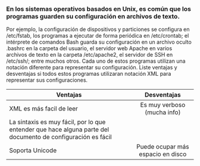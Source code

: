  ### En los sistemas operativos basados en Unix, es común que los programas guarden su configuración en archivos de texto. 
 Por ejemplo, la configuración de dispositivos y particiones se configura en /etc/fstab, los programas a ejecutar de forma periódica en /etc/crontab; el intérprete de comandos Bash guarda su configuración en un archivo oculto .bashrc en la carpeta del usuario, el servidor web Apache en varios archivos de texto en la carpeta /etc/apache2, el servidor de SSH en /etc/ssh/; entre muchos otros. Cada uno de estos programas utilizan una notación diferente para representar su configuración. Liste ventajas y desventajas si todos estos programas utilizaran notación XML para representar sus configuraciones.

| Ventajas      | Desventajas   | 
| ------------- |:-------------:| 
|XML es más facil de leer | Es muy verboso (mucha info) | 
|La sintaxis es muy  fácil, por lo que entender que hace alguna parte del documento de configuración es fácil   |   | 
|Soporta Unicode   | Puede ocupar más espacio en disco| 
